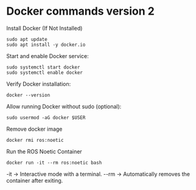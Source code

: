 # Docker commands version 2

Install Docker (If Not Installed)
```
sudo apt update
sudo apt install -y docker.io
```

Start and enable Docker service:
```
sudo systemctl start docker
sudo systemctl enable docker
```

Verify Docker installation:
```
docker --version
```

Allow running Docker without sudo (optional):
```
sudo usermod -aG docker $USER
```

Remove docker image
```
docker rmi ros:noetic
```

Run the ROS Noetic Container
```
docker run -it --rm ros:noetic bash
```
  -it → Interactive mode with a terminal.
  --rm → Automatically removes the container after exiting.
